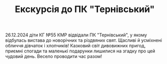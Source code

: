 ﻿---
title: Екскурсія до ПК "Тернівський"
---

26.12.2024 діти КГ №55 КМР відвідали ПК "Тернівський", у якому відбулась вистава до новорічних та різдвяних свят. Щасливі й усміхнені обличчя дівчаток і хлопчиків! Казковий світ дивовижних пригод, приємні спогади та маленькі подарунки лишилися на згадку про цей чудовий день. Весело проводити час разом!

<slideshow />

<youtube id="re14ZvMsTDw" />
